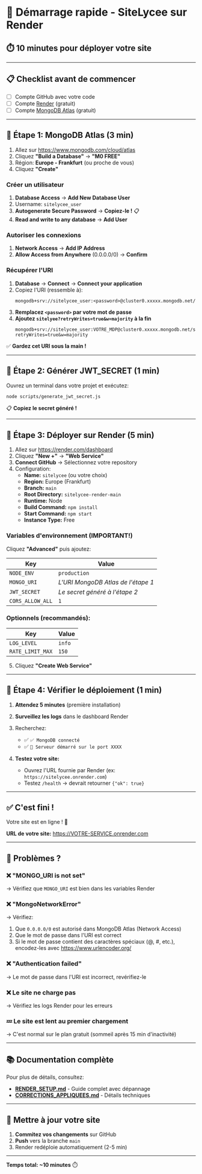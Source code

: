 # 🚀 Démarrage rapide - SiteLycee sur Render

## ⏱️ 10 minutes pour déployer votre site

---

## 📋 Checklist avant de commencer

- [ ] Compte GitHub avec votre code
- [ ] Compte [Render](https://render.com) (gratuit)
- [ ] Compte [MongoDB Atlas](https://www.mongodb.com/cloud/atlas) (gratuit)

---

## 🎯 Étape 1: MongoDB Atlas (3 min)

1. Allez sur https://www.mongodb.com/cloud/atlas
2. Cliquez **"Build a Database"** → **"M0 FREE"**
3. Région: **Europe - Frankfurt** (ou proche de vous)
4. Cliquez **"Create"**

### Créer un utilisateur

1. **Database Access** → **Add New Database User**
2. Username: `sitelycee_user`
3. **Autogenerate Secure Password** → **Copiez-le !** 📋
4. **Read and write to any database** → **Add User**

### Autoriser les connexions

1. **Network Access** → **Add IP Address**
2. **Allow Access from Anywhere** (0.0.0.0/0) → **Confirm**

### Récupérer l'URI

1. **Database** → **Connect** → **Connect your application**
2. Copiez l'URI (ressemble à):
   ```
   mongodb+srv://sitelycee_user:<password>@cluster0.xxxxx.mongodb.net/
   ```
3. **Remplacez `<password>` par votre mot de passe**
4. **Ajoutez `sitelyee?retryWrites=true&w=majority` à la fin**
   ```
   mongodb+srv://sitelycee_user:VOTRE_MDP@cluster0.xxxxx.mongodb.net/sitelyee?retryWrites=true&w=majority
   ```

✅ **Gardez cet URI sous la main !**

---

## 🎯 Étape 2: Générer JWT_SECRET (1 min)

Ouvrez un terminal dans votre projet et exécutez:

```bash
node scripts/generate_jwt_secret.js
```

📋 **Copiez le secret généré !**

---

## 🎯 Étape 3: Déployer sur Render (5 min)

1. Allez sur https://render.com/dashboard
2. Cliquez **"New +"** → **"Web Service"**
3. **Connect GitHub** → Sélectionnez votre repository
4. Configuration:
   - **Name:** `sitelycee` (ou votre choix)
   - **Region:** Europe (Frankfurt)
   - **Branch:** `main`
   - **Root Directory:** `sitelycee-render-main`
   - **Runtime:** Node
   - **Build Command:** `npm install`
   - **Start Command:** `npm start`
   - **Instance Type:** Free

### Variables d'environnement (IMPORTANT!)

Cliquez **"Advanced"** puis ajoutez:

| Key | Value |
|-----|-------|
| `NODE_ENV` | `production` |
| `MONGO_URI` | *L'URI MongoDB Atlas de l'étape 1* |
| `JWT_SECRET` | *Le secret généré à l'étape 2* |
| `CORS_ALLOW_ALL` | `1` |

### Optionnels (recommandés):

| Key | Value |
|-----|-------|
| `LOG_LEVEL` | `info` |
| `RATE_LIMIT_MAX` | `150` |

5. Cliquez **"Create Web Service"**

---

## 🎯 Étape 4: Vérifier le déploiement (1 min)

1. **Attendez 5 minutes** (première installation)
2. **Surveillez les logs** dans le dashboard Render
3. Recherchez:
   - ✅ `✅ MongoDB connecté`
   - ✅ `🚀 Serveur démarré sur le port XXXX`

4. **Testez votre site:**
   - Ouvrez l'URL fournie par Render (ex: `https://sitelycee.onrender.com`)
   - Testez `/health` → devrait retourner `{"ok": true}`

---

## ✅ C'est fini !

Votre site est en ligne ! 🎉

**URL de votre site:** https://VOTRE-SERVICE.onrender.com

---

## 🐛 Problèmes ?

### ❌ "MONGO_URI is not set"
→ Vérifiez que `MONGO_URI` est bien dans les variables Render

### ❌ "MongoNetworkError"
→ Vérifiez:
1. Que `0.0.0.0/0` est autorisé dans MongoDB Atlas (Network Access)
2. Que le mot de passe dans l'URI est correct
3. Si le mot de passe contient des caractères spéciaux (@, #, etc.), encodez-les avec https://www.urlencoder.org/

### ❌ "Authentication failed"
→ Le mot de passe dans l'URI est incorrect, revérifiez-le

### ❌ Le site ne charge pas
→ Vérifiez les logs Render pour les erreurs

### 💤 Le site est lent au premier chargement
→ C'est normal sur le plan gratuit (sommeil après 15 min d'inactivité)

---

## 📚 Documentation complète

Pour plus de détails, consultez:
- **[RENDER_SETUP.md](./RENDER_SETUP.md)** - Guide complet avec dépannage
- **[CORRECTIONS_APPLIQUEES.md](./CORRECTIONS_APPLIQUEES.md)** - Détails techniques

---

## 🔄 Mettre à jour votre site

1. **Commitez vos changements** sur GitHub
2. **Push** vers la branche `main`
3. Render redéploie automatiquement (2-5 min)

---

**Temps total: ~10 minutes** ⏱️
